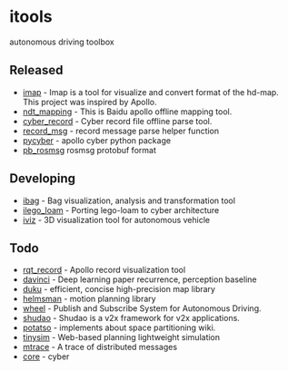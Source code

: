# itools
autonomous driving toolbox

## Released
* [imap](https://github.com/daohu527/imap) - Imap is a tool for visualize and convert format of the hd-map. This project was inspired by Apollo.
* [ndt_mapping](https://github.com/daohu527/ndt_mapping) - This is Baidu apollo offline mapping tool.
* [cyber_record](https://github.com/daohu527/cyber_record) - Cyber record file offline parse tool.
* [record_msg](https://github.com/daohu527/record_msg) - record message parse helper function
* [pycyber](https://github.com/daohu527/pycyber) - apollo cyber python package
* [pb_rosmsg](https://github.com/daohu527/pb_rosmsg) rosmsg protobuf format

## Developing
* [ibag](https://github.com/daohu527/ibag) - Bag visualization, analysis and transformation tool
* [ilego_loam](https://github.com/daohu527/ilego_loam) - Porting lego-loam to cyber architecture
* [iviz](https://github.com/daohu527/iviz) - 3D visualization tool for autonomous vehicle

## Todo
* [rqt_record](https://github.com/daohu527/rqt_record) - Apollo record visualization tool
* [davinci](https://github.com/daohu527/davinci) - Deep learning paper recurrence, perception baseline
* [duku](https://github.com/daohu527/duku) - efficient, concise high-precision map library
* [helmsman](https://github.com/daohu527/helmsman) - motion planning library
* [wheel](https://github.com/daohu527/wheel) - Publish and Subscribe System for Autonomous Driving.
* [shudao](https://github.com/daohu527/shudao) - Shudao is a v2x framework for v2x applications.
* [potatso](https://github.com/daohu527/potatso) - implements about space partitioning wiki.
* [tinysim](https://github.com/daohu527/tinysim) - Web-based planning lightweight simulation
* [mtrace](https://github.com/daohu527/mtrace) - A trace of distributed messages
* [core](https://github.com/Flycars/core) - cyber 
